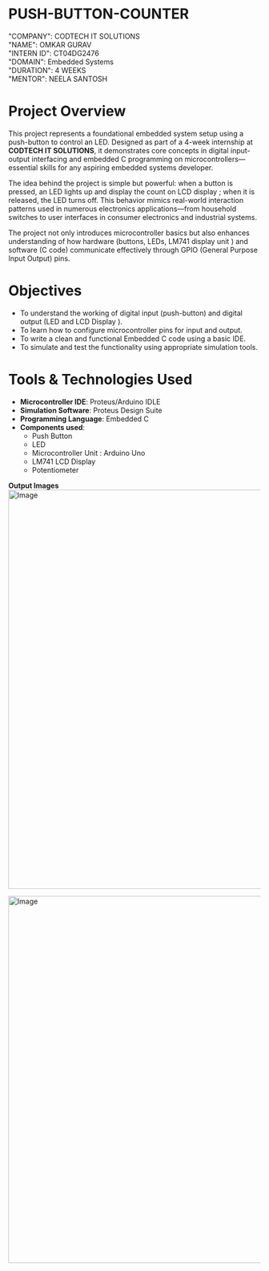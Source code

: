 # PUSH-BUTTON-COUNTER

"COMPANY": CODTECH IT SOLUTIONS  
"NAME": OMKAR GURAV  
"INTERN ID": CT04DG2476  
"DOMAIN": Embedded Systems  
"DURATION": 4 WEEKS  
"MENTOR": NEELA SANTOSH

# Project Overview
This project represents a foundational embedded system setup using a push-button to control an LED. Designed as part of a 4-week internship at **CODTECH IT SOLUTIONS**, it demonstrates core concepts in digital input-output interfacing and embedded C programming on microcontrollers—essential skills for any aspiring embedded systems developer.

The idea behind the project is simple but powerful: when a button is pressed, an LED lights up and display the count on LCD display ; when it is released, the LED turns off. This behavior mimics real-world interaction patterns used in numerous electronics applications—from household switches to user interfaces in consumer electronics and industrial systems.

The project not only introduces microcontroller basics but also enhances understanding of how hardware (buttons, LEDs, LM741 display unit ) and software (C code) communicate effectively through GPIO (General Purpose Input Output) pins.


# Objectives
- To understand the working of digital input (push-button) and digital output (LED and LCD Display ).
- To learn how to configure microcontroller pins for input and output.
- To write a clean and functional Embedded C code using a basic IDE.
- To simulate and test the functionality using appropriate simulation tools.


# Tools & Technologies Used
- **Microcontroller IDE**: Proteus/Arduino IDLE
- **Simulation Software**: Proteus Design Suite
- **Programming Language**: Embedded C
- **Components used**:
  - Push Button
  - LED
  - Microcontroller Unit : Arduino Uno
  - LM741 LCD Display 
  - Potentiometer

**Output Images** 
<img width="1206" height="796" alt="Image" src="https://github.com/user-attachments/assets/125ddb14-c8d4-481e-92eb-a7809b4edd05" />

<img width="1230" height="732" alt="Image" src="https://github.com/user-attachments/assets/44667ce8-0a29-4ebb-8cd2-c03a6e93738d" />


